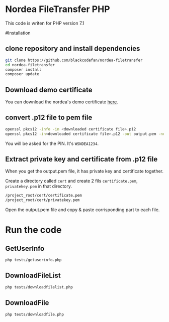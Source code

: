 # Nordea FileTransfer PHP
This code is writen for PHP version 7.1

#Installation

## clone repository and install dependencies
```sh
git clone https://github.com/blackcodefan/nordea-filetransfer
cd nordea-filetransfer
composer install
composer update
```

## Download demo certificate

You can download the nordea's demo certificate [here](https://www.nordea.fi/Images/147-487388/Certificate_PRODUCTION_DEMO2024Nov.zip).

## convert .p12 file to pem file

```bash
openssl pkcs12 -info -in <downloaded certificate file>.p12
openssl pkcs12 -in<downloaded certificate file>.p12 -out output.pem -nodes
```
You will be asked for the PIN. It's `WSNDEA1234`.

## Extract private key and certificate from .p12 file
When you get the output.pem file, it has private key and certificate together.

Create a directory called `cert` and create 2 fils `certificate.pem`, `privatekey.pem` in that directory.

```bash
/project_root/cert/certificate.pem
/project_root/cert/privatekey.pem
```

Open the output.pem file and copy & paste corrisponding part to each file.

# Run the code
## GetUserInfo

```sh
php tests/getuserinfo.php
```

## DownloadFileList

```sh
php tests/downloadfilelist.php
```

## DownloadFile

```sh
php tests/downloadfile.php
```